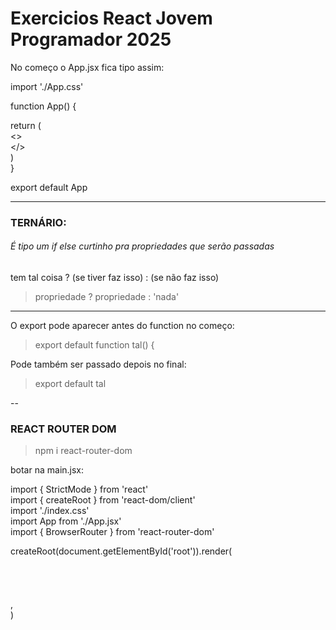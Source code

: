 # Exercicios React Jovem Programador 2025

No começo o App.jsx fica tipo assim:

import './App.css'

function App() {  

  return (  
    <>  
    </>  
  )  
}  

export default App

---

### TERNÁRIO: 

###### É tipo um if else curtinho pra propriedades que serão passadas

tem tal coisa ? (se tiver faz isso) : (se não faz isso)

> propriedade ? propriedade : 'nada'

---

O export pode aparecer antes do function no começo:

> export default function tal() {

Pode também ser passado depois no final:

> export default tal

--

### REACT ROUTER DOM

> npm i react-router-dom

botar <BrowserRouter></BrowserRouter> na main.jsx:

import { StrictMode } from 'react'  
import { createRoot } from 'react-dom/client'  
import './index.css'  
import App from './App.jsx'  
import { BrowserRouter } from 'react-router-dom'  

createRoot(document.getElementById('root')).render(  
  <StrictMode>  
    <BrowserRouter>  
      <App />  
    </BrowserRouter>  
  </StrictMode>,  
)  
